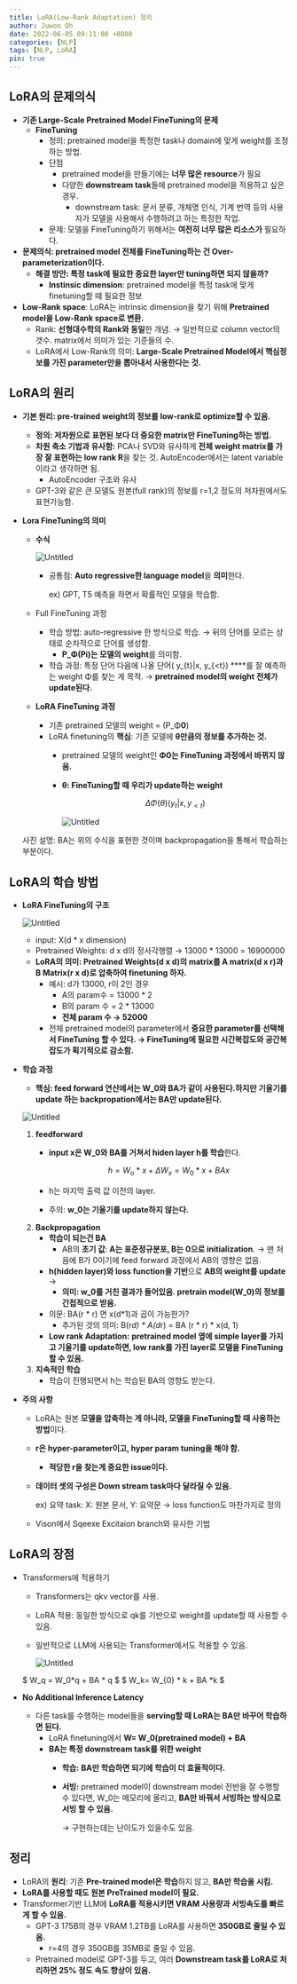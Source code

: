 ```yaml
---
title: LoRA(Low-Rank Adaptation) 정리
author: Juwon Oh
date: 2022-06-05 09:11:00 +0800
categories: [NLP]
tags: [NLP, LoRA]
pin: true
---
```


## LoRA의 문제의식

- **기존 Large-Scale Pretrained Model FineTuning의 문제**
    - **FineTuning**
        - 정의: pretrained model을 특정한 task나 domain에 맞게 weight를 조정하는 방법.
        - 단점
            - pretrained model을 만들기에는 **너무 많은 resource**가 필요
            - 다양한 **downstream task**들에 pretrained model을 적용하고 싶은 경우.
                - downstream task: 문서 분류, 개체명 인식, 기계 번역 등의 사용자가 모델을 사용해서 수행하려고 하는 특정한 작업.
        - 문제: 모델을 FineTuning하기 위해서는 **여전히 너무 많은 리소스가** 필요하다.
- **문제의식: pretrained model 전체를 FineTuning하는 건 Over-parameterization이다.**
    - **해결 방안: 특정 task에 필요한 중요한 layer만 tuning하면 되지 않을까?**
        - **Instinsic dimension**: pretrained model을 특정 task에 맞게 finetuning할 때 필요한 정보    
- **Low-Rank space**: LoRA는 intrinsic dimension을 찾기 위해 **Pretrained model을 Low-Rank space로 변환.**
    - Rank: **선형대수학의 Rank와 동일**한 개념. → 일반적으로 column vector의 갯수. matrix에서 의미가 있는 기준들의 수.
    - LoRA에서 Low-Rank의 의미: **Large-Scale Pretrained Model에서 핵심정보를 가진 parameter만을 뽑아내서 사용한다는 것.**

## LoRA의 원리

- **기본 원리: pre-trained weight의 정보를 low-rank로 optimize할 수 있음.**
    - **정의: 저차원으로 표현된 보다 더 중요한 matrix만 FineTuning하는 방법.**
    - **차원 축소 기법과 유사함:** PCA나 SVD와 유사하게 **전체 weight matrix를 가장 잘 표현하는 low rank R**을 찾는 것. AutoEncoder에서는 latent variable이라고 생각하면 됨.
        - AutoEncoder 구조와 유사
    - GPT-3와 같은 큰 모델도 원본(full rank)의 정보를 r=1,2 정도의 저차원에서도 표현가능함.
- **Lora FineTuning의 의미**
    - **수식**
        
        ![Untitled](https://s3-us-west-2.amazonaws.com/secure.notion-static.com/733b4406-19a6-4ac4-9f99-129d82fa9509/Untitled.png)
        
        - 공통점: **Auto regressive한 language model**을 **의미**한다.
            
            ex) GPT, T5 예측을 하면서 확률적인 모델을 학습함. 
            
    - Full FineTuning 과정
        - 학습 방법: auto-regressive 한 방식으로 학습. → 뒤의 단어를 모르는 상태로 순차적으로 단어를 생성함.
            - **P_Φ(Pi)는 모델의 weight**를 의미함.
        - 학습 과정: 특정 단어 다음에 나올 단어( y_{t}|x, y_{<t}) ****를 잘 예측하는 weight Φ를 찾는 게 목적. → **pretrained model의 weight 전체가 update된다.**
    - **LoRA FineTuning 과정**
        - 기존 pretrained 모델의 weight = (P_Φ**0**)
        - LoRA finetuning의 **핵심**: 기존 모델에 **θ만큼의 정보를 추가하는 것.**
            - pretrained 모델의 weight인 **Φ0는 FineTuning 과정에서 바뀌지 않음.**
            - **θ: FineTuning할 때 우리가 update하는 weight**
                
                $$
                \Delta \Phi(\theta)(y_t|x,y_{<t})
                $$
                
                ![Untitled](https://s3-us-west-2.amazonaws.com/secure.notion-static.com/b651f062-8d89-4149-8cab-e348e562a6a5/Untitled.png)
                
    
    사진 설명: BA는 위의 수식을 표현한 것이며 backpropagation을 통해서 학습하는 부분이다.

## LoRA의 학습 방법

- **LoRA FineTuning의 구조**
    
    ![Untitled](https://s3-us-west-2.amazonaws.com/secure.notion-static.com/24a60777-007e-4530-9f89-a1e919fb618e/Untitled.png)
    
    - input: X(d * x dimension)
    - Pretrained Weights: d x d의 정사각행렬 → 13000 * 13000 = 16900000
    - **LoRA의 의미: Pretrained Weights(d x d)의 matrix를 A matrix(d x r)과 B Matrix(r x d)로 압축하여 finetuning 하자.**
        - 예시: d가 13000, r이 2인 경우
            - A의 param수 = 13000 * 2
            - B의 param 수 = 2 * 13000
            - **전체 param 수 → 52000**
        - 전체 pretrained model의 parameter에서 **중요한 parameter를 선택해서 FineTuning 할 수 있다. → FineTuning에 필요한 시간복잡도와 공간복잡도가 획기적으로 감소함.**
- **학습 과정**
    - **핵심: feed forward 연산에서는 W_0와 BA가 같이 사용된다.하지만 기울기를 update 하는 backpropation에서는 BA만 update된다.**
    
    ![Untitled](https://s3-us-west-2.amazonaws.com/secure.notion-static.com/f19ba83d-ee13-45a2-8aeb-46965e29c867/Untitled.png)
    
    1. **feedforward**
        - **input x은 W_0와 BA를 거쳐서 hiden layer h를 학습**한다.
            
            $$
            h = W_o * x + \Delta W_x = W_{0} * x + BAx
            $$
            
        - h는 마지막 출력 값 이전의 layer.
        - 주의: **w_0는 기울기를 update하지 않는다.**
    2. **Backpropagation**
        - **학습이 되는건 BA**
            - AB의 **초기 값**: **A는 표준정규분포, B는 0으로 initialization**. → 맨 처음에 B가 0이기에 feed forward 과정에서 AB의 영향은 없음.
        - **h(hidden layer)와 loss function을 기반**으로 **AB의 weight를 update** →
            - **의미: w_0를 거친 결과가 들어있음. pretrain model(W_0)의 정보를 간접적으로 받음.**
        - 의문: BA(r * r) 면 x(d*1)과 곱이 가능한가?
            - 추가된 것의 의미: B(r*d) * A(d*r) = BA (r * r) * x(d, 1)
        - **Low rank Adaptation:** **pretrained model 옆에 simple layer를 가지고 기울기를 update하면, low rank를 가진 layer로 모델을 FineTuning 할 수 있음.**
    3. **지속적인 학습**
        - 학습이 진행되면서 h는 학습된 BA의 영향도 받는다.
- **주의 사항**
    - LoRA는 원본 **모델을 압축하는 게 아니라, 모델을 FineTuning할 때 사용하는 방법**이다.
    - **r은 hyper-parameter이고, hyper param tuning을 해야 함.**
        - **적당한 r을 찾는게 중요한 issue이다.**
    - **데이터 셋의 구성은 Down stream task마다 달라질 수 있음.**
        
         ex) 요약 task: X: 원본 문서, Y: 요약문 → loss function도 마찬가지로 정의
        
    - Vison에서 Sqeexe Excitaion branch와 유사한 기법

## LoRA의 장점

- Transformers에 적용하기
    - Transformers는 qkv vector를 사용.
    - LoRA 적용: 동일한 방식으로 qk를 기반으로 weight를 update할 때 사용할 수 있음.
    - 일반적으로 LLM에 사용되는 Transformer에서도 적용할 수 있음.
        
        ![Untitled](https://s3-us-west-2.amazonaws.com/secure.notion-static.com/360e0348-b192-4ecf-b30e-6061f5e03e40/Untitled.png)
        
    
    $ W_q = W_0*q + BA * q $
    $ W_k= W_{0} * k + BA *k $

- **No Additional Inference Latency**
    - 다른 task를 수행하는 model들을 **serving할 때 LoRA는 BA만 바꾸어 학습하면 된다.**
        - LoRA finetuning에서 **W= W_0(pretrained model) + BA**
        - **BA는 특정 downstream task를 위한 weight**
            - **학습:** **BA만 학습하면 되기에 학습이 더 효율적이다.**
            - **서빙:** pretrained model이 downstream model 전반을 잘 수행할 수 있다면, W_0는 메모리에 올리고, **BA만 바꿔서 서빙하는 방식으로 서빙 할 수 있음.**
                
                → 구현하는데는 난이도가 있을수도 있음.

## 정리

- LoRA의 **원리**: 기존 **Pre-trained model은 학습**하지 않고, **BA만 학습을 시킴.**
- **LoRA를 사용할 때도 원본 PreTrained model이 필요.**
- Transformer기반 LLM에 **LoRA를 적용시키면 VRAM 사용량과 서빙속도를 빠르게 할 수 있음.**
    - GPT-3 175B의 경우 VRAM 1.2TB를 LoRA를 사용하면 **350GB로 줄일 수 있음.**
        - r=4의 경우 350GB를 35MB로 줄일 수 있음.
    - Pretrained model로 GPT-3를 두고, 여러 **Downstream task를 LoRA로 처리하면 25% 정도 속도 향상이 있음.**